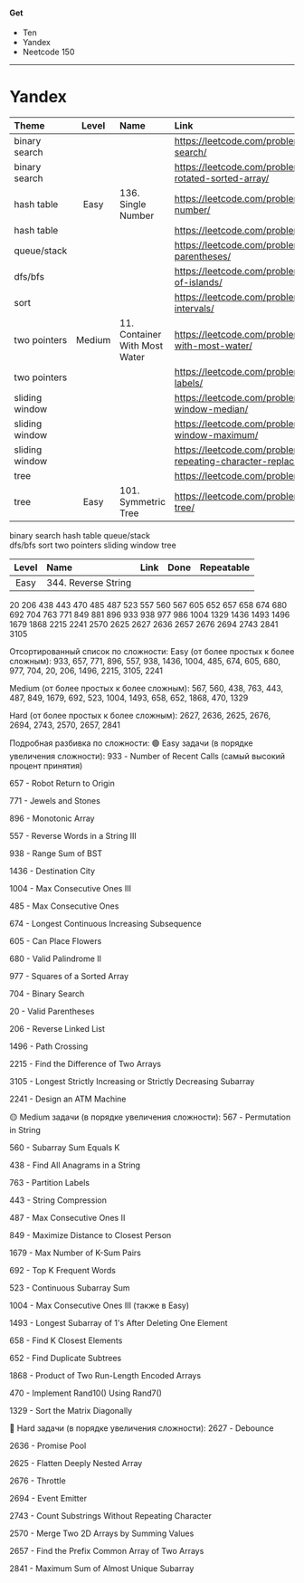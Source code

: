 #### Get

- Ten
- Yandex
- Neetcode 150

---

# Yandex

| Theme          | Level  | Name                          | Link                                                                   | Done |
|:---------------|:------:|:------------------------------|:-----------------------------------------------------------------------|:----:|
| binary search  |        |                               | https://leetcode.com/problems/binary-search/                           |      |
| binary search  |        |                               | https://leetcode.com/problems/search-in-rotated-sorted-array/          |      |
| hash table     |  Easy  | 136. Single Number            | https://leetcode.com/problems/single-number/                           | Done |
| hash table     |        |                               | https://leetcode.com/problems/two-sum/                                 |      |
| queue/stack    |        |                               | https://leetcode.com/problems/valid-parentheses/                       |      |
| dfs/bfs        |        |                               | https://leetcode.com/problems/number-of-islands/                       |      |
| sort           |        |                               | https://leetcode.com/problems/merge-intervals/                         |      |
| two pointers   | Medium | 11. Container With Most Water | https://leetcode.com/problems/container-with-most-water/               | Done |
| two pointers   |        |                               | https://leetcode.com/problems/partion-labels/                          |      |
| sliding window |        |                               | https://leetcode.com/problems/sliding-window-median/                   |      |
| sliding window |        |                               | https://leetcode.com/problems/sliding-window-maximum/                  |      |
| sliding window |        |                               | https://leetcode.com/problems/longest-repeating-character-replacement/ |      |
| tree           |        |                               | https://leetcode.com/problems/same-tree/                               |      |
| tree           |  Easy  | 101. Symmetric Tree           | https://leetcode.com/problems/symmetric-tree/                          | Done |

binary search
hash table
queue/stack			 
dfs/bfs
sort
two pointers
sliding window
tree

| Level | Name                | Link | Done | Repeatable |
|:-----:|:--------------------|:-----|:----:|:----------:|
| Easy  | 344. Reverse String |      |      |            |

20
206
438
443
470
485
487
523
557
560
567
605
652
657
658
674
680
692
704
763
771
849
881
896
933
938
977
986
1004
1329
1436
1493
1496
1679
1868
2215
2241
2570
2625
2627
2636
2657
2676
2694
2743
2841
3105

Отсортированный список по сложности:
Easy (от более простых к более сложным):
933, 657, 771, 896, 557, 938, 1436, 1004, 485, 674, 605, 680, 977, 704, 20, 206, 1496, 2215, 3105, 2241

Medium (от более простых к более сложным):
567, 560, 438, 763, 443, 487, 849, 1679, 692, 523, 1004, 1493, 658, 652, 1868, 470, 1329

Hard (от более простых к более сложным):
2627, 2636, 2625, 2676, 2694, 2743, 2570, 2657, 2841

Подробная разбивка по сложности:
🟢 Easy задачи (в порядке увеличения сложности):
933 - Number of Recent Calls (самый высокий процент принятия)

657 - Robot Return to Origin

771 - Jewels and Stones

896 - Monotonic Array

557 - Reverse Words in a String III

938 - Range Sum of BST

1436 - Destination City

1004 - Max Consecutive Ones III

485 - Max Consecutive Ones

674 - Longest Continuous Increasing Subsequence

605 - Can Place Flowers

680 - Valid Palindrome II

977 - Squares of a Sorted Array

704 - Binary Search

20 - Valid Parentheses

206 - Reverse Linked List

1496 - Path Crossing

2215 - Find the Difference of Two Arrays

3105 - Longest Strictly Increasing or Strictly Decreasing Subarray

2241 - Design an ATM Machine

🟡 Medium задачи (в порядке увеличения сложности):
567 - Permutation in String

560 - Subarray Sum Equals K

438 - Find All Anagrams in a String

763 - Partition Labels

443 - String Compression

487 - Max Consecutive Ones II

849 - Maximize Distance to Closest Person

1679 - Max Number of K-Sum Pairs

692 - Top K Frequent Words

523 - Continuous Subarray Sum

1004 - Max Consecutive Ones III (также в Easy)

1493 - Longest Subarray of 1's After Deleting One Element

658 - Find K Closest Elements

652 - Find Duplicate Subtrees

1868 - Product of Two Run-Length Encoded Arrays

470 - Implement Rand10() Using Rand7()

1329 - Sort the Matrix Diagonally

🔴 Hard задачи (в порядке увеличения сложности):
2627 - Debounce

2636 - Promise Pool

2625 - Flatten Deeply Nested Array

2676 - Throttle

2694 - Event Emitter

2743 - Count Substrings Without Repeating Character

2570 - Merge Two 2D Arrays by Summing Values

2657 - Find the Prefix Common Array of Two Arrays

2841 - Maximum Sum of Almost Unique Subarray
